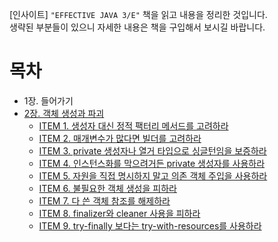 [인사이트] `"EFFECTIVE JAVA 3/E"` 책을 읽고 내용을 정리한 것입니다.  
생략된 부분들이 있으니 자세한 내용은 책을 구입해서 보시길 바랍니다.

# 목차
- 1장. 들어가기
- [2장. 객체 생성과 파괴](https://github.com/kva231/EFFECTIVE-JAVA-3E-Summary/tree/master/ch02_%EA%B0%9D%EC%B2%B4%20%EC%83%9D%EC%84%B1%EA%B3%BC%20%ED%8C%8C%EA%B4%B4)
  - [ITEM 1. 생성자 대신 정적 팩터리 메서드를 고려하라](https://github.com/kva231/EFFECTIVE-JAVA-3E-Summary/blob/master/ch02_%EA%B0%9D%EC%B2%B4%20%EC%83%9D%EC%84%B1%EA%B3%BC%20%ED%8C%8C%EA%B4%B4/ITEM%201.md)
  - [ITEM 2. 매개변수가 많다면 빌더를 고려하라](https://github.com/kva231/EFFECTIVE-JAVA-3E-Summary/blob/master/ch02_%EA%B0%9D%EC%B2%B4%20%EC%83%9D%EC%84%B1%EA%B3%BC%20%ED%8C%8C%EA%B4%B4/ITEM%202.md)
  - [ITEM 3. private 생성자나 열거 타입으로 싱글턴임을 보증하라](https://github.com/kva231/EFFECTIVE-JAVA-3E-Summary/blob/master/ch02_%EA%B0%9D%EC%B2%B4%20%EC%83%9D%EC%84%B1%EA%B3%BC%20%ED%8C%8C%EA%B4%B4/ITEM%203.md)
  - [ITEM 4. 인스턴스화를 막으려거든 private 생성자를 사용하라]()
  - [ITEM 5. 자원을 직접 명시하지 말고 의존 객체 주입을 사용하라]()
  - [ITEM 6. 불필요한 객체 생성을 피하라]()
  - [ITEM 7. 다 쓴 객체 참조를 해제하라]()
  - [ITEM 8. finalizer와 cleaner 사용을 피하라]()
  - [ITEM 9. try-finally 보다는 try-with-resources를 사용하라]()
